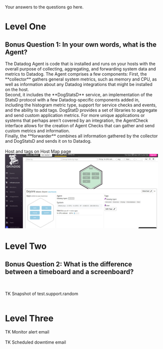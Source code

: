 Your answers to the questions go here.
<h1>Level One</h1>
<h2>Bonus Question 1: In your own words, what is the Agent?</h2>
The Datadog Agent is code that is installed and runs on your hosts with the overall purpose of collecting, aggregating, and forwarding system data and metrics to Datadog. The Agent comprises a few components: First, the **collector** gathers general system metrics, such as memory and CPU, as well as information about any Datadog integrations that might be installed on the host. 
<br>
Second, it includes the **DogStatsD** service, an implementation of the StatsD protocol with a few Datadog-specific components added in, including the histogram metric type, support for service checks and events, and the ability to add tags. DogStatD provides a set of libraries to aggregate and send custom application metrics. For more unique applications or systems that perhaps aren't covered by an integration, the AgentCheck interface allows for the creation of Agent Checks that can gather and send custom metrics and information. 
<br>Finally, the **forwarder** combines all information gathered by the collector and DogStatsD and sends it on to Datadog.
<br><br>
Host and tags on Host Map page
<img src='img/hostsAndTags.jpg'>

<h1>Level Two</h1>
<h2>Bonus Question 2: What is the difference between a timeboard and a screenboard?</h2>

<br><br>
TK
Snapshot of test.support.random
<br><br>
<h1>Level Three</h1>
TK
Monitor alert email
<br><br>
TK
Scheduled downtime email
<br><br>
